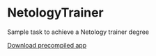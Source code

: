 # NetologyTrainer
 Sample task to achieve a Netology trainer degree
 
[Download precompiled app](install/app-debug.apk)
